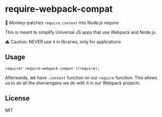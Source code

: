 # require-webpack-compat
:monkey: Monkey-patches `require.context` into Node.js require

This is meant to simplify Universal JS apps that use Webpack and Node.js.

:warning: Caution: NEVER use it in libraries, only for applications

## Usage
```
require('require-webpack-compat')(require);
```

Afterwards, we have `.context` function on our `require` function. This allows us to do all the shenanigans we do with it in our Webpack projects.

## License
MIT
